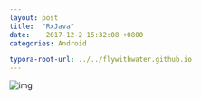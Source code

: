 ```yaml
---
layout: post
title:  "RxJava"
date:    2017-12-2 15:32:08 +0800
categories: Android

typora-root-url: ../../flywithwater.github.io
---
```


![img](/assets/RxJava/RxJava.jpg)